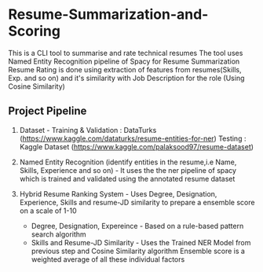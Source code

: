 # Resume-Summarization-and-Scoring
This is a CLI tool to summarise and rate technical resumes
The tool uses Named Entity Recognition pipeline of Spacy for Resume Summarization
Resume Rating is done using extraction of features from resumes(Skills, Exp. and so on) and it's similarity with Job Description for the role (Using Cosine Similarity)

## Project Pipeline

1. Dataset - 
    Training & Validation : DataTurks (https://www.kaggle.com/dataturks/resume-entities-for-ner)
    Testing : Kaggle Dataset (https://www.kaggle.com/palaksood97/resume-dataset)

2. Named Entity Recognition (identify entities in the resume,i.e Name, Skills, Experience and so on) - 
    It uses the the ner pipeline of spacy which is trained and validated using the annotated resume dataset

3. Hybrid Resume Ranking System - 
    Uses Degree, Designation, Experience, Skills and resume-JD similarity to prepare a ensemble score on a scale of 1-10
    - Degree, Designation, Expereince - Based on a rule-based pattern search algorithm
    - Skills and Resume-JD Similarity - Uses the Trained NER Model from previous step and Cosine Similarity algorithm
    Ensemble score is a weighted average of all these individual factors

## 